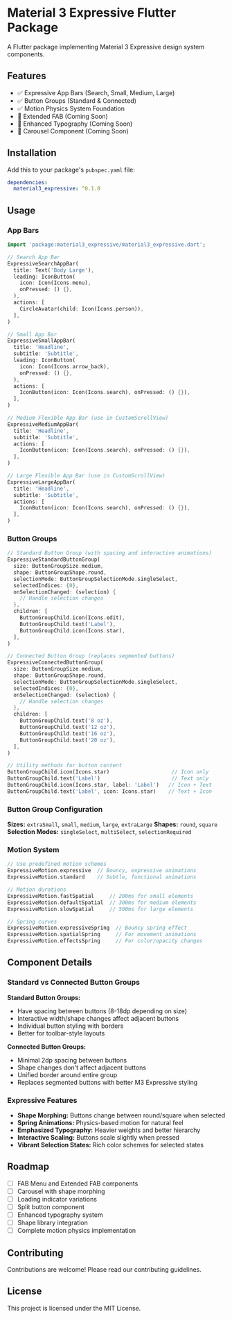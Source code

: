 # Material 3 Expressive Flutter Package

A Flutter package implementing Material 3 Expressive design system components.

## Features

- ✅ Expressive App Bars (Search, Small, Medium, Large)
- ✅ Button Groups (Standard & Connected)
- ✅ Motion Physics System Foundation
- 🚧 Extended FAB (Coming Soon)
- 🚧 Enhanced Typography (Coming Soon)
- 🚧 Carousel Component (Coming Soon)

## Installation

Add this to your package's `pubspec.yaml` file:

```yaml
dependencies:
  material3_expressive: ^0.1.0
```

## Usage

### App Bars

```dart
import 'package:material3_expressive/material3_expressive.dart';

// Search App Bar
ExpressiveSearchAppBar(
  title: Text('Body Large'),
  leading: IconButton(
    icon: Icon(Icons.menu),
    onPressed: () {},
  ),
  actions: [
    CircleAvatar(child: Icon(Icons.person)),
  ],
)

// Small App Bar
ExpressiveSmallAppBar(
  title: 'Headline',
  subtitle: 'Subtitle',
  leading: IconButton(
    icon: Icon(Icons.arrow_back),
    onPressed: () {},
  ),
  actions: [
    IconButton(icon: Icon(Icons.search), onPressed: () {}),
  ],
)

// Medium Flexible App Bar (use in CustomScrollView)
ExpressiveMediumAppBar(
  title: 'Headline',
  subtitle: 'Subtitle',
  actions: [
    IconButton(icon: Icon(Icons.search), onPressed: () {}),
  ],
)

// Large Flexible App Bar (use in CustomScrollView)
ExpressiveLargeAppBar(
  title: 'Headline',
  subtitle: 'Subtitle',
  actions: [
    IconButton(icon: Icon(Icons.search), onPressed: () {}),
  ],
)
```

### Button Groups

```dart
// Standard Button Group (with spacing and interactive animations)
ExpressiveStandardButtonGroup(
  size: ButtonGroupSize.medium,
  shape: ButtonGroupShape.round,
  selectionMode: ButtonGroupSelectionMode.singleSelect,
  selectedIndices: {0},
  onSelectionChanged: (selection) {
    // Handle selection changes
  },
  children: [
    ButtonGroupChild.icon(Icons.edit),
    ButtonGroupChild.text('Label'),
    ButtonGroupChild.icon(Icons.star),
  ],
)

// Connected Button Group (replaces segmented buttons)
ExpressiveConnectedButtonGroup(
  size: ButtonGroupSize.medium,
  shape: ButtonGroupShape.round,
  selectionMode: ButtonGroupSelectionMode.singleSelect,
  selectedIndices: {0},
  onSelectionChanged: (selection) {
    // Handle selection changes
  },
  children: [
    ButtonGroupChild.text('8 oz'),
    ButtonGroupChild.text('12 oz'),
    ButtonGroupChild.text('16 oz'),
    ButtonGroupChild.text('20 oz'),
  ],
)

// Utility methods for button content
ButtonGroupChild.icon(Icons.star)                    // Icon only
ButtonGroupChild.text('Label')                       // Text only  
ButtonGroupChild.icon(Icons.star, label: 'Label')   // Icon + Text
ButtonGroupChild.text('Label', icon: Icons.star)    // Text + Icon
```

### Button Group Configuration

**Sizes:** `extraSmall`, `small`, `medium`, `large`, `extraLarge`
**Shapes:** `round`, `square`  
**Selection Modes:** `singleSelect`, `multiSelect`, `selectionRequired`

### Motion System

```dart
// Use predefined motion schemes
ExpressiveMotion.expressive  // Bouncy, expressive animations
ExpressiveMotion.standard    // Subtle, functional animations

// Motion durations
ExpressiveMotion.fastSpatial     // 200ms for small elements
ExpressiveMotion.defaultSpatial  // 300ms for medium elements  
ExpressiveMotion.slowSpatial     // 500ms for large elements

// Spring curves
ExpressiveMotion.expressiveSpring  // Bouncy spring effect
ExpressiveMotion.spatialSpring     // For movement animations
ExpressiveMotion.effectsSpring     // For color/opacity changes
```

## Component Details

### Standard vs Connected Button Groups

**Standard Button Groups:**
- Have spacing between buttons (8-18dp depending on size)
- Interactive width/shape changes affect adjacent buttons
- Individual button styling with borders
- Better for toolbar-style layouts

**Connected Button Groups:**  
- Minimal 2dp spacing between buttons
- Shape changes don't affect adjacent buttons
- Unified border around entire group
- Replaces segmented buttons with better M3 Expressive styling

### Expressive Features

- **Shape Morphing:** Buttons change between round/square when selected
- **Spring Animations:** Physics-based motion for natural feel
- **Emphasized Typography:** Heavier weights and better hierarchy
- **Interactive Scaling:** Buttons scale slightly when pressed
- **Vibrant Selection States:** Rich color schemes for selected states

## Roadmap

- [ ] FAB Menu and Extended FAB components
- [ ] Carousel with shape morphing
- [ ] Loading indicator variations  
- [ ] Split button component
- [ ] Enhanced typography system
- [ ] Shape library integration
- [ ] Complete motion physics implementation

## Contributing

Contributions are welcome! Please read our contributing guidelines.

## License

This project is licensed under the MIT License.